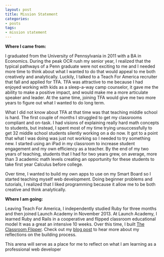 ```yaml
---
layout: post
title: Mission Statement
categories:
- posts
tags:
- mission statement
---
```


**Where I came from:**

I graduated from the University of Pennsylvania in 2011 with a BA in Economics. During the peak OCR rush my senior year, I realized that the typical pathways of a Penn graduate were not exciting to me and I needed more time to think about what I wanted to do that would appeal to me both creatively and analytically. Luckily, I talked to a Teach For America recruiter that fall and applied for TFA. TFA was attractive to me because I had enjoyed working with kids as a sleep-a-way camp counselor, it gave me the ability to make a positive impact, and would make me a more articulate speaker and leader. At the same time, joining TFA would give me two more years to figure out what I wanted to do long term.

What I did not know about TFA at that time was that teaching middle school is hard. The first couple of months I struggled to get my classrooms compliant and on-task. I had visions of explaining really hard math concepts to students, but instead, I spent most of my time trying unsuccessfully to get 32 middle school students silently working on a do now. It got to a point that what I was doing was just not working so I needed to try something new. I started using an iPad in my classroom to increase student engagement and my own efficiency as a teacher. By the end of my two years of teaching, students that I had for two years grew, on average, more than 3 academic math levels creating an opportunity for these students to take first year Calculus before college.

Over time, I wanted to build my own apps to use on my Smart Board so I started teaching myself web development. Doing beginner problems and tutorials, I realized that I liked programming because it allow me to be both creative and think analytically.

**Where I am going:**

Leaving Teach For America, I independently studied Ruby for three months and then joined Launch Academy in November 2013. At Launch Academy, I learned Ruby and Rails in a cooperative and flipped classroom educational model It was a great an intensive 10 weeks. Over this time, I built [The Classroom Flipper](http://classroom-flipper.herokuapp.com/). Check out my [blog post](http://landonmarder.com/posts/2014/01/25/classroom-flipper-launch-academy.html) to hear more about my reflections on the building process.

This arena will serve as a place for me to reflect on what I am learning as a professional web developer

